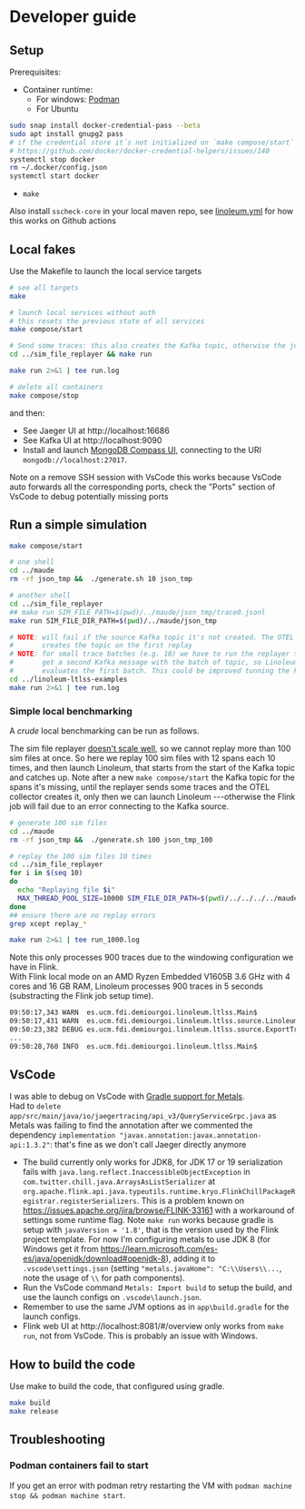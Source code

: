 # Developer guide

## Setup

Prerequisites:

- Container runtime:
  - For windows: [Podman](https://podman.io/docs/installation)
  - For Ubuntu

```bash
sudo snap install docker-credential-pass --beta
sudo apt install gnupg2 pass
# if the credential store it´s not initialized on `make compose/start`
# https://github.com/docker/docker-credential-helpers/issues/140
systemctl stop docker
rm ~/.docker/config.json
systemctl start docker
```

- `make`

Also install `sscheck-core` in your local maven repo, see [linoleum.yml](../.github/workflows/linoleum.yml) for how this works on Github actions

## Local fakes

Use the Makefile to launch the local service targets

```bash
# see all targets
make

# launch local services without auth
# this resets the previous state of all services
make compose/start

# Send some traces: this also creates the Kafka topic, otherwise the job fails
cd ../sim_file_replayer && make run

make run 2>&1 | tee run.log

# delete all containers
make compose/stop
```

and then:
 
- See Jaeger UI at http://localhost:16686
- See Kafka UI at  http://localhost:9090
- Install and launch [MongoDB Compass UI](https://www.mongodb.com/try/download/compass), connecting to the URI `mongodb://localhost:27017`.

Note on a remove SSH session with VsCode this works because VsCode auto forwards all the corresponding ports, check the "Ports" section of VsCode to debug potentially missing ports

## Run a simple simulation

```bash
make compose/start

# one shell
cd ../maude
rm -rf json_tmp &&  ./generate.sh 10 json_tmp

# another shell
cd ../sim_file_replayer
## make run SIM_FILE_PATH=$(pwd)/../maude/json_tmp/trace0.jsonl
make run SIM_FILE_DIR_PATH=$(pwd)/../maude/json_tmp

# NOTE: will fail if the source Kafka topic it's not created. The OTEL collector
#       creates the topic on the first replay
# NOTE: for small trace batches (e.g. 10) we have to run the replayer twice to
#       get a second Kafka message with the batch of topic, so Linoleum actually
#       evaluates the first batch. This could be improved tunning the Flink job parameters
cd ../linoleum-ltlss-examples
make run 2>&1 | tee run.log
```

### Simple local benchmarking

A _crude_ local benchmarking can be run as follows. 

The sim file replayer [doesn't scale well](https://github.com/demiourgoi/Linoleum/issues/7), so we cannot replay more than 100 sim files at once. So here we replay 100 sim files with 12 spans each 10 times, and then launch Linoleum, that starts from the start of the Kafka topic and catches up. Note after a new `make compose/start` the Kafka topic for the spans it's missing, until the replayer sends some traces and the OTEL collector creates it, only then we can launch Linoleum ---otherwise the Flink job will fail due to an error connecting to the Kafka source. 


```bash
# generate 100 sim files
cd ../maude
rm -rf json_tmp &&  ./generate.sh 100 json_tmp_100

# replay the 100 sim files 10 times
cd ../sim_file_replayer
for i in $(seq 10)
do
  echo "Replaying file $i"
  MAX_THREAD_POOL_SIZE=10000 SIM_FILE_DIR_PATH=$(pwd)/../../../../maude/json_tmp_100 ./app/bin/app 2>&1 > "replay_$i.log" 
done
## ensure there are no replay errors
grep xcept replay_*

make run 2>&1 | tee run_1000.log
```

Note this only processes 900 traces due to the windowing configuration we have in Flink.  
With Flink local mode on an AMD Ryzen Embedded V1605B 3.6 GHz with 4 cores and 16 GB RAM, Linoleum processes 900 traces in 5 seconds (substracting the Flink job setup time).

```bash
09:50:17,343 WARN  es.ucm.fdi.demiourgoi.linoleum.ltlss.Main$                   [] - Starting program for formula LinoleumFormula(Luego basic liveness,es.ucm.fdi.demiourgoi.linoleum.ltlss.Main$HelloFormula@1139b2f3)
09:50:17,431 WARN  es.ucm.fdi.demiourgoi.linoleum.ltlss.source.LinoleumSrc$     [] - Open Flink web UI at http://localhost:8081/#/overview
09:50:23,382 DEBUG es.ucm.fdi.demiourgoi.linoleum.ltlss.source.ExportTraceServiceRequestProtoDeserializer$ [] - Parsed request with 1 spans
...
09:50:28,760 INFO  es.ucm.fdi.demiourgoi.linoleum.ltlss.Main$                   [] - Writing evaluated trace EvaluatedTrace(1a164375b7463f1e8ddfe4a55e01cb5d,1748677780405407993,Luego basic liveness,True) to MongoDB
```

## VsCode

I was able to debug on VsCode with [Gradle support for Metals](https://scalameta.org/metals/docs/build-tools/gradle/).  
Had to `delete app/src/main/java/io/jaegertracing/api_v3/QueryServiceGrpc.java` as Metals was failing to find the annotation after we commented the dependency `implementation "javax.annotation:javax.annotation-api:1.3.2"`: that's fine as we don't call Jaeger directly anymore

- The build currently only works for JDK8, for JDK 17 or 19 serialization fails with `java.lang.reflect.InaccessibleObjectException` in `com.twitter.chill.java.ArraysAsListSerializer` at `org.apache.flink.api.java.typeutils.runtime.kryo.FlinkChillPackageRegistrar.registerSerializers`. This is a problem known on https://issues.apache.org/jira/browse/FLINK-33161 with a workaround of settings some runtime flag. Note `make run` works because gradle is setup with `javaVersion = '1.8'`, that is the version used by the Flink project template. For now I'm configuring metals to use JDK 8 (for Windows get it from https://learn.microsoft.com/es-es/java/openjdk/download#openjdk-8), adding it to `.vscode\settings.json` (setting `"metals.javaHome": "C:\\Users\\...`, note the usage of `\\` for path components).
- Run the VsCode command `Metals: Import build` to setup the build, and use the launch configs on `.vscode\launch.json`. 
- Remember to use the same JVM options as in `app\build.gradle` for the launch configs.
- Flink web UI at http://localhost:8081/#/overview only works from `make run`, not from VsCode. This is probably an issue with Windows.

## How to build the code

Use make to build the code, that configured using gradle.

```bash
make build
make release
```

## Troubleshooting 

### Podman containers fail to start

If you get an error with podman retry restarting the VM with `podman machine stop && podman machine start`.

